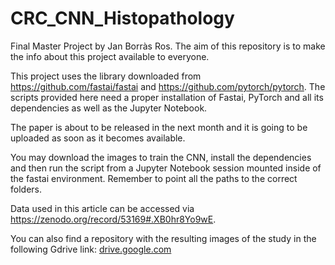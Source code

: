 # CRC_CNN_Histopathology
Final Master Project by Jan Borràs Ros. The aim of this repository is to make the info about this project available to everyone.

This project uses the library downloaded from https://github.com/fastai/fastai and https://github.com/pytorch/pytorch. The scripts provided here need a proper installation of Fastai, PyTorch and all its dependencies as well as the Jupyter Notebook.

The paper is about to be released in the next month and it is going to be uploaded as soon as it becomes available.

You may download the images to train the CNN, install the dependencies and then run the script from a Jupyter Notebook session mounted inside of the fastai environment. Remember to point all the paths to the correct folders.

Data used in this article can be accessed via https://zenodo.org/record/53169#.XB0hr8Yo9wE. 

You can also find a repository with the resulting images of the study in the following Gdrive link: [drive.google.com](https://drive.google.com/drive/folders/1o9eAswDJuugGWLhjdmzHs4ZnBMIzAAqM?usp=sharing)
